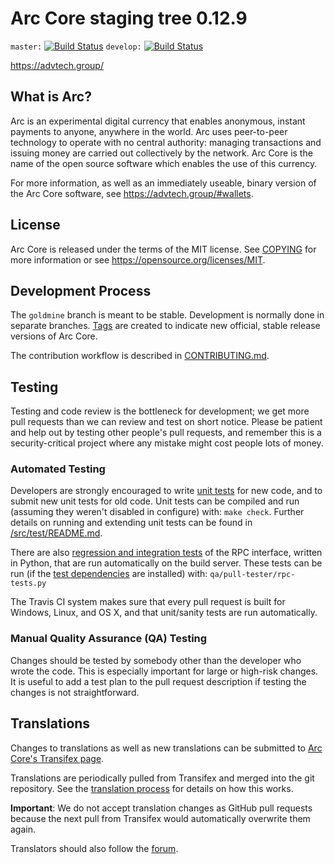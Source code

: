 Arc Core staging tree 0.12.9
===============================

`master:` [![Build Status](https://travis-ci.org/AdvancedTechnologyCoin/arc_core.svg?branch=master)](https://travis-ci.org/AdvancedTechnologyCoin/arc_core) `develop:` [![Build Status](https://travis-ci.org/AdvancedTechnologyCoin/arc_core.svg?branch=develop)](https://travis-ci.org/AdvancedTechnologyCoin/arc_core/branches)

https://advtech.group/

What is Arc?
----------------

Arc is an experimental digital currency that enables anonymous, instant
payments to anyone, anywhere in the world. Arc uses peer-to-peer technology
to operate with no central authority: managing transactions and issuing money
are carried out collectively by the network. Arc Core is the name of the open
source software which enables the use of this currency.

For more information, as well as an immediately useable, binary version of
the Arc Core software, see https://advtech.group/#wallets.


License
-------

Arc Core is released under the terms of the MIT license. See [COPYING](COPYING) for more
information or see https://opensource.org/licenses/MIT.

Development Process
-------------------

The `goldmine` branch is meant to be stable. Development is normally done in separate branches.
[Tags](https://github.com/AdvancedTechnologyCoin/arc_core/arc/tags) are created to indicate new official,
stable release versions of Arc Core.

The contribution workflow is described in [CONTRIBUTING.md](CONTRIBUTING.md).

Testing
-------

Testing and code review is the bottleneck for development; we get more pull
requests than we can review and test on short notice. Please be patient and help out by testing
other people's pull requests, and remember this is a security-critical project where any mistake might cost people
lots of money.

### Automated Testing

Developers are strongly encouraged to write [unit tests](src/test/README.md) for new code, and to
submit new unit tests for old code. Unit tests can be compiled and run
(assuming they weren't disabled in configure) with: `make check`. Further details on running
and extending unit tests can be found in [/src/test/README.md](/src/test/README.md).

There are also [regression and integration tests](/qa) of the RPC interface, written
in Python, that are run automatically on the build server.
These tests can be run (if the [test dependencies](/qa) are installed) with: `qa/pull-tester/rpc-tests.py`

The Travis CI system makes sure that every pull request is built for Windows, Linux, and OS X, and that unit/sanity tests are run automatically.

### Manual Quality Assurance (QA) Testing

Changes should be tested by somebody other than the developer who wrote the
code. This is especially important for large or high-risk changes. It is useful
to add a test plan to the pull request description if testing the changes is
not straightforward.

Translations
------------

Changes to translations as well as new translations can be submitted to
[Arc Core's Transifex page](https://www.transifex.com/projects/p/arc/).

Translations are periodically pulled from Transifex and merged into the git repository. See the
[translation process](doc/translation_process.md) for details on how this works.

**Important**: We do not accept translation changes as GitHub pull requests because the next
pull from Transifex would automatically overwrite them again.

Translators should also follow the [forum](https://bitcointalk.org/index.php?topic=4548770).
